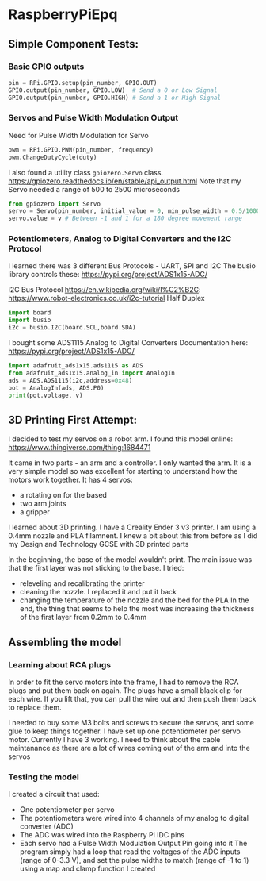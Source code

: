 # RaspberryPiEpq

## Simple Component Tests:

### Basic GPIO outputs

```python
pin = RPi.GPIO.setup(pin_number, GPIO.OUT)
GPIO.output(pin_number, GPIO.LOW)  # Send a 0 or Low Signal
GPIO.output(pin_number, GPIO.HIGH) # Send a 1 or High Signal
```

### Servos and Pulse Width Modulation Output

Need for Pulse Width Modulation for Servo
```python
pwm = RPi.GPIO.PWM(pin_number, frequency)
pwm.ChangeDutyCycle(duty)
```   
I also found a utility class ```gpiozero.Servo``` class.
https://gpiozero.readthedocs.io/en/stable/api_output.html
Note that my Servo needed a range of 500 to 2500 microseconds

```python
from gpiozero import Servo
servo = Servo(pin_number, initial_value = 0, min_pulse_width = 0.5/1000, max_pulse_width = 2.5/1000)
servo.value = v # Between -1 and 1 for a 180 degree movement range
```

### Potentiometers, Analog to Digital Converters and the I2C Protocol
I learned there was 3 different Bus Protocols - UART, SPI and I2C
The busio library controls these: https://pypi.org/project/ADS1x15-ADC/

I2C Bus Protocol https://en.wikipedia.org/wiki/I%C2%B2C:
https://www.robot-electronics.co.uk/i2c-tutorial
Half Duplex

```python
import board
import busio      
i2c = busio.I2C(board.SCL,board.SDA)
```
I bought some ADS1115 Analog to Digital Converters
Documentation here: https://pypi.org/project/ADS1x15-ADC/

```python
import adafruit_ads1x15.ads1115 as ADS
from adafruit_ads1x15.analog_in import AnalogIn
ads = ADS.ADS1115(i2c,address=0x48)
pot = AnalogIn(ads, ADS.P0)
print(pot.voltage, v)
```


## 3D Printing First Attempt:
I decided to test my servos on a robot arm. I found this model online:
https://www.thingiverse.com/thing:1684471

It came in two parts - an arm and a controller. I only wanted the arm. It is a very simple model so was excellent for starting to understand how the motors work together. It has 4 servos:
- a rotating on for the based
- two arm joints
- a gripper

I learned about 3D printing. I have a Creality Ender 3 v3 printer. I am using a 0.4mm nozzle and PLA filamnent. I knew a bit about this from before as I did my Design and Technology GCSE with 3D printed parts

In the beginning, the base of the model wouldn't print. The main issue was that the first layer was not sticking to the base. I tried:
* releveling and recalibrating the printer
* cleaning the nozzle. I replaced it and put it back
* changing the temperature of the nozzle and the bed for the PLA
In the end, the thing that seems to help the most was increasing the thickness of the first layer from 0.2mm to 0.4mm

## Assembling the model
### Learning about RCA plugs
In order to fit the servo motors into the frame, I had to remove the RCA plugs and put them back on again. The plugs have a small black clip for each wire. If you lift that, you can pull the wire out and then push them back to replace them.

I needed to buy some M3 bolts and screws to secure the servos, and some glue to keep things together.
I have set up one potentiometer per servo motor. Currently I have 3 working.
I need to think about the cable maintanance as there are a lot of wires coming out of the arm and into the servos

### Testing the model
I created a circuit that used:
- One potentiometer per servo
- The potentiometers were wired into 4 channels of my analog to digital converter (ADC)
- The ADC was wired into the Raspberry Pi IDC pins
- Each servo had a Pulse Width Modulation Output Pin going into it
The program simply had a loop that read the voltages of the ADC inputs (range of 0-3.3 V), and set the pulse widths to match (range of -1 to 1) using a map and clamp function I created
